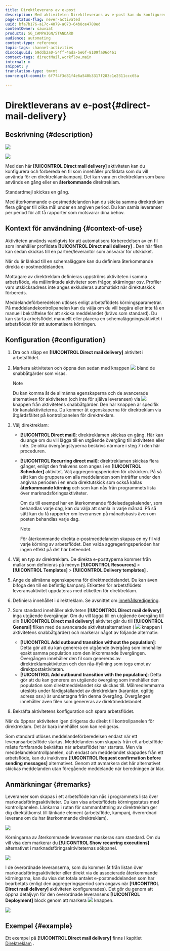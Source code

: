 ```yaml
---
title: Direktleverans av e-post
description: Med aktiviteten Direktleverans av e-post kan du konfigurera sändning av en enda direktutskick eller återkommande direktutskick i ett arbetsflöde.
page-status-flag: never-activated
uuid: bfa7b176-a17c-4079-a073-64b8ce4788ed
contentOwner: sauviat
products: SG_CAMPAIGN/STANDARD
audience: automating
content-type: reference
topic-tags: channel-activities
discoiquuid: b9ddb2a0-54ff-4ada-be6f-8109fa06d461
context-tags: directMail,workflow,main
internal: n
snippet: y
translation-type: tm+mt
source-git-commit: 6f7f4f3d81f4e6a540b3317f283c1e2311ccc65a

---
```



# Direktleverans av e-post{#direct-mail-delivery}

## Beskrivning {#description}

![](assets/paper.png)

![](assets/recurrentpaper.png)

Med den här **[!UICONTROL Direct mail delivery]** aktiviteten kan du konfigurera och förbereda en fil som innehåller profildata som du vill använda för en direktreklamkampanj. Det kan vara en direktreklam som bara används en gång eller en **återkommande** direktreklam.

Standardmejl skickas en gång.

Med återkommande e-postmeddelanden kan du skicka samma direktreklam flera gånger till olika mål under en angiven period. Du kan samla leveranser per period för att få rapporter som motsvarar dina behov.

## Kontext för användning {#context-of-use}

Aktiviteten används vanligtvis för att automatisera förberedelsen av en fil som innehåller profildata **[!UICONTROL Direct mail delivery]** . Den här filen kan sedan skickas till en partner/leverantör som ansvarar för utskicket.

När du är länkad till en schemaläggare kan du definiera återkommande direkta e-postmeddelanden.

Mottagare av direktreklam definieras uppströms aktiviteten i samma arbetsflöde, via målinriktade aktiviteter som frågor, skärningar osv. Profiler vars utskicksadress inte anges exkluderas automatiskt när direktutskick förbereds.

Meddelandeförberedelsen utlöses enligt arbetsflödets körningsparametrar. På meddelandekontrollpanelen kan du välja om du vill begära eller inte få en manuell bekräftelse för att skicka meddelandet (krävs som standard). Du kan starta arbetsflödet manuellt eller placera en schemaläggningsaktivitet i arbetsflödet för att automatisera körningen.

## Konfiguration {#configuration}

1. Dra och släpp en **[!UICONTROL Direct mail delivery]** aktivitet i arbetsflödet.
1. Markera aktiviteten och öppna den sedan med knappen ![](assets/edit_darkgrey-24px.png) bland de snabbåtgärder som visas.

   >[!NOTE]
   >
   >Du kan komma åt de allmänna egenskaperna och de avancerade alternativen för aktiviteten (och inte för själva leveransen) via ![](assets/dlv_activity_params-24px.png) knappen från aktivitetens snabbåtgärder. Den här knappen är specifik för kanalaktiviteterna. Du kommer åt egenskaperna för direktreklam via åtgärdsfältet på kontrollpanelen för direktreklam.

1. Välj direktreklam:

   * **[!UICONTROL Direct mail]**: direktreklamen skickas en gång. Här kan du ange om du vill lägga till en utgående övergång till aktiviteten eller inte. De olika övergångstyperna beskrivs närmare i steg 7 i den här proceduren.
   * **[!UICONTROL Recurring direct mail]**: direktreklamen skickas flera gånger, enligt den frekvens som anges i en **[!UICONTROL Scheduler]** aktivitet. Välj aggregeringsperioden för utskicken. På så sätt kan du gruppera om alla meddelanden som inträffar under den angivna perioden i en enda direktutskick som också kallas **återkommande körning** och som kan nås från programmets lista över marknadsföringsaktiviteter.

      Om du till exempel har en återkommande födelsedagskalender, som behandlas varje dag, kan du välja att samla in varje månad. På så sätt kan du få rapporter om leveransen på månadsbasis även om posten behandlas varje dag.

      >[!NOTE]
      >
      >För återkommande direkta e-postmeddelanden skapas en ny fil vid varje körning av arbetsflödet. Den valda aggregeringsperioden har ingen effekt på det här beteendet.

1. Välj en typ av direktreklam. De direkta e-posttyperna kommer från mallar som definieras på menyn **[!UICONTROL Resources]** > **[!UICONTROL Templates]** > **[!UICONTROL Delivery templates]** .
1. Ange de allmänna egenskaperna för direktmeddelandet. Du kan även bifoga den till en befintlig kampanj. Etiketten för arbetsflödets leveransaktivitet uppdateras med etiketten för direktreklam.
1. Definiera innehållet i direktreklam. Se avsnittet om [innehållsredigering](../../designing/using/personalization.md).
1. Som standard innehåller aktiviteten **[!UICONTROL Direct mail delivery]** inga utgående övergångar. Om du vill lägga till en utgående övergång till din **[!UICONTROL Direct mail delivery]** aktivitet går du till **[!UICONTROL General]** fliken med de avancerade aktivitetsalternativen ( ![](assets/dlv_activity_params-24px.png) knappen i aktivitetens snabbåtgärder) och markerar något av följande alternativ:

   * **[!UICONTROL Add outbound transition without the population]**: Detta gör att du kan generera en utgående övergång som innehåller exakt samma population som den inkommande övergången. Övergången innehåller den fil som genereras av direktreklamaktiviteten och den råa-ifyllning som togs emot av direktpostaktiviteten.
   * **[!UICONTROL Add outbound transition with the population]**: Detta gör att du kan generera en utgående övergång som innehåller den population som direktmeddelandet ska skickas till. Målmedlemmarna uteslöts under färdigställandet av direktreklam (karantän, ogiltig adress osv.) är undantagna från denna övergång. Övergången innehåller även filen som genereras av direktmeddelandet.

1. Bekräfta aktivitetens konfiguration och spara arbetsflödet.

När du öppnar aktiviteten igen dirigeras du direkt till kontrollpanelen för direktreklam. Det är bara innehållet som kan redigeras.

Som standard utlöses meddelandeförberedelsen endast när ett leveransarbetsflöde startas. Meddelanden som skapats från ett arbetsflöde måste fortfarande bekräftas när arbetsflödet har startats. Men via meddelandekontrollpanelen, och endast om meddelandet skapades från ett arbetsflöde, kan du inaktivera **[!UICONTROL Request confirmation before sending messages]** alternativet. Genom att avmarkera det här alternativet skickas meddelanden utan föregående meddelande när beredningen är klar.

## Anmärkningar {#remarks}

Leveranser som skapas i ett arbetsflöde kan nås i programmets lista över marknadsföringsaktiviteter. Du kan visa arbetsflödets körningsstatus med kontrollpanelen. Länkarna i rutan för sammanfattning av direktreklam ger dig direktåtkomst till länkade element (arbetsflöde, kampanj, överordnad leverans om du har återkommande direktreklam).

![](assets/wkf_display_parent_elements_direct_mail.png)

Körningarna av återkommande leveranser maskeras som standard. Om du vill visa dem markerar du **[!UICONTROL Show recurring executions]** alternativet i marknadsföringsaktiviteternas sökpanel.

![](assets/wkf_display_recurrent_executions_direct_mail.png)

I de överordnade leveranserna, som du kommer åt från listan över marknadsföringsaktiviteter eller direkt via de associerade återkommande körningarna, kan du visa det totala antalet e-postmeddelanden som har bearbetats (enligt den aggregeringsperiod som angavs när **[!UICONTROL Direct mail delivery]** aktiviteten konfigurerades). Det gör du genom att öppna detaljvyn för den överordnade leveransens **[!UICONTROL Deployment]** block genom att markera ![](assets/wkf_dlv_detail_button.png) knappen.

![](assets/wkf_display_recurrent_executions_3_direct_mail.png)

## Exempel {#example}

Ett exempel på **[!UICONTROL Direct mail delivery]** finns i kapitlet [Direktreklam](../../channels/using/example-of-direct-mail-in-a-workflow.md) .
